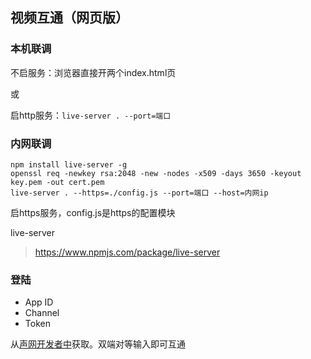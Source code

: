 视频互通（网页版）
---

### 本机联调

不启服务：浏览器直接开两个index.html页

或

启http服务：`live-server . --port=端口`

### 内网联调

```
npm install live-server -g
openssl req -newkey rsa:2048 -new -nodes -x509 -days 3650 -keyout key.pem -out cert.pem
live-server . --https=./config.js --port=端口 --host=内网ip
```
启https服务，config.js是https的配置模块

live-server 
>https://www.npmjs.com/package/live-server

### 登陆

- App ID
- Channel
- Token

从[声网开发者中](https://docs.agora.io/en)获取。双端对等输入即可互通
